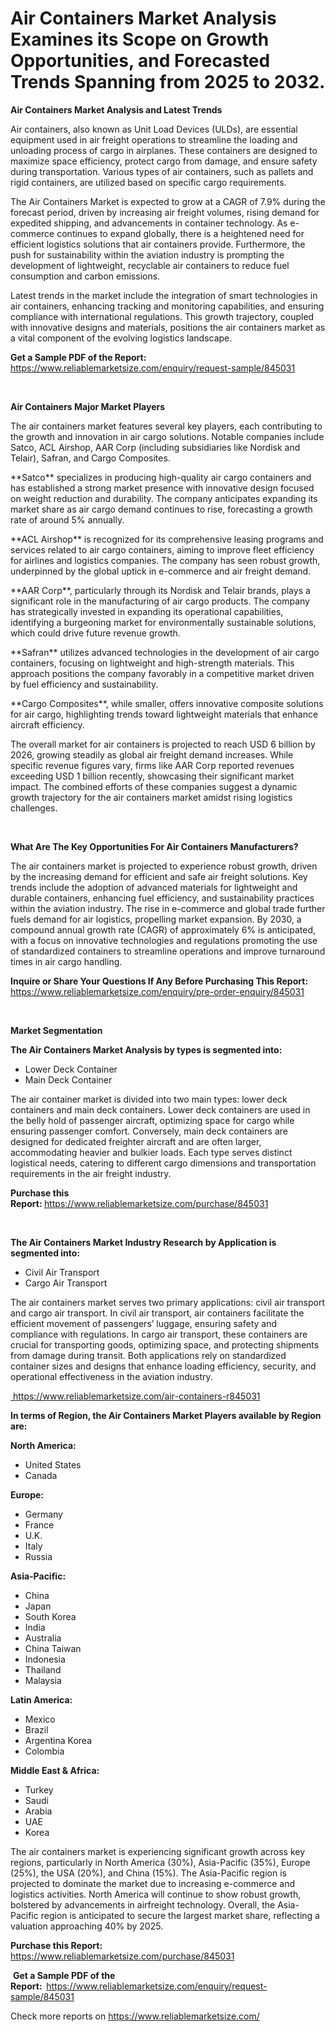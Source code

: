 <p><h1>Air Containers Market Analysis Examines its Scope on Growth Opportunities, and Forecasted Trends Spanning from 2025 to 2032.</h1></p><p><strong>Air Containers Market Analysis and Latest Trends</strong></p>
<p><p>Air containers, also known as Unit Load Devices (ULDs), are essential equipment used in air freight operations to streamline the loading and unloading process of cargo in airplanes. These containers are designed to maximize space efficiency, protect cargo from damage, and ensure safety during transportation. Various types of air containers, such as pallets and rigid containers, are utilized based on specific cargo requirements.</p><p>The Air Containers Market is expected to grow at a CAGR of 7.9% during the forecast period, driven by increasing air freight volumes, rising demand for expedited shipping, and advancements in container technology. As e-commerce continues to expand globally, there is a heightened need for efficient logistics solutions that air containers provide. Furthermore, the push for sustainability within the aviation industry is prompting the development of lightweight, recyclable air containers to reduce fuel consumption and carbon emissions.</p><p>Latest trends in the market include the integration of smart technologies in air containers, enhancing tracking and monitoring capabilities, and ensuring compliance with international regulations. This growth trajectory, coupled with innovative designs and materials, positions the air containers market as a vital component of the evolving logistics landscape.</p></p>
<p><strong>Get a Sample PDF of the Report:&nbsp;</strong> <a href="https://www.reliablemarketsize.com/enquiry/request-sample/845031?utm_campaign=2747&utm_medium=2&utm_source=Github&utm_content=ia&utm_term=10042025&utm_id=air-containers">https://www.reliablemarketsize.com/enquiry/request-sample/845031</a></p>
<p>&nbsp;</p>
<p><strong>Air Containers Major Market Players</strong></p>
<p><p>The air containers market features several key players, each contributing to the growth and innovation in air cargo solutions. Notable companies include Satco, ACL Airshop, AAR Corp (including subsidiaries like Nordisk and Telair), Safran, and Cargo Composites.</p><p>**Satco** specializes in producing high-quality air cargo containers and has established a strong market presence with innovative design focused on weight reduction and durability. The company anticipates expanding its market share as air cargo demand continues to rise, forecasting a growth rate of around 5% annually.</p><p>**ACL Airshop** is recognized for its comprehensive leasing programs and services related to air cargo containers, aiming to improve fleet efficiency for airlines and logistics companies. The company has seen robust growth, underpinned by the global uptick in e-commerce and air freight demand.</p><p>**AAR Corp**, particularly through its Nordisk and Telair brands, plays a significant role in the manufacturing of air cargo products. The company has strategically invested in expanding its operational capabilities, identifying a burgeoning market for environmentally sustainable solutions, which could drive future revenue growth.</p><p>**Safran** utilizes advanced technologies in the development of air cargo containers, focusing on lightweight and high-strength materials. This approach positions the company favorably in a competitive market driven by fuel efficiency and sustainability. </p><p>**Cargo Composites**, while smaller, offers innovative composite solutions for air cargo, highlighting trends toward lightweight materials that enhance aircraft efficiency. </p><p>The overall market for air containers is projected to reach USD 6 billion by 2026, growing steadily as global air freight demand increases. While specific revenue figures vary, firms like AAR Corp reported revenues exceeding USD 1 billion recently, showcasing their significant market impact. The combined efforts of these companies suggest a dynamic growth trajectory for the air containers market amidst rising logistics challenges.</p></p>
<p>&nbsp;</p>
<p><strong>What Are The Key Opportunities For Air Containers Manufacturers?</strong></p>
<p><p>The air containers market is projected to experience robust growth, driven by the increasing demand for efficient and safe air freight solutions. Key trends include the adoption of advanced materials for lightweight and durable containers, enhancing fuel efficiency, and sustainability practices within the aviation industry. The rise in e-commerce and global trade further fuels demand for air logistics, propelling market expansion. By 2030, a compound annual growth rate (CAGR) of approximately 6% is anticipated, with a focus on innovative technologies and regulations promoting the use of standardized containers to streamline operations and improve turnaround times in air cargo handling.</p></p>
<p><strong>Inquire or Share Your Questions If Any Before Purchasing This Report:</strong> <a href="https://www.reliablemarketsize.com/enquiry/pre-order-enquiry/845031?utm_campaign=2747&utm_medium=2&utm_source=Github&utm_content=ia&utm_term=10042025&utm_id=air-containers">https://www.reliablemarketsize.com/enquiry/pre-order-enquiry/845031</a></p>
<p>&nbsp;</p>
<p><strong>Market Segmentation</strong></p>
<p><strong>The Air Containers Market Analysis by types is segmented into:</strong></p>
<p><ul><li>Lower Deck Container</li><li>Main Deck Container</li></ul></p>
<p><p>The air container market is divided into two main types: lower deck containers and main deck containers. Lower deck containers are used in the belly hold of passenger aircraft, optimizing space for cargo while ensuring passenger comfort. Conversely, main deck containers are designed for dedicated freighter aircraft and are often larger, accommodating heavier and bulkier loads. Each type serves distinct logistical needs, catering to different cargo dimensions and transportation requirements in the air freight industry.</p></p>
<p><strong>Purchase this Report:&nbsp;</strong><a href="https://www.reliablemarketsize.com/purchase/845031?utm_campaign=2747&utm_medium=2&utm_source=Github&utm_content=ia&utm_term=10042025&utm_id=air-containers">https://www.reliablemarketsize.com/purchase/845031</a></p>
<p>&nbsp;</p>
<p><strong>The Air Containers Market Industry Research by Application is segmented into:</strong></p>
<p><ul><li>Civil Air Transport</li><li>Cargo Air Transport</li></ul></p>
<p><p>The air containers market serves two primary applications: civil air transport and cargo air transport. In civil air transport, air containers facilitate the efficient movement of passengers’ luggage, ensuring safety and compliance with regulations. In cargo air transport, these containers are crucial for transporting goods, optimizing space, and protecting shipments from damage during transit. Both applications rely on standardized container sizes and designs that enhance loading efficiency, security, and operational effectiveness in the aviation industry.</p></p>
<p><a href="https://www.reliablemarketsize.com/air-containers-r845031?utm_campaign=2747&utm_medium=2&utm_source=Github&utm_content=ia&utm_term=10042025&utm_id=air-containers">&nbsp;https://www.reliablemarketsize.com/air-containers-r845031</a></p>
<p><strong>In terms of Region, the Air Containers Market Players available by Region are:</strong></p>
<p>
    <p> <strong> North America: </strong>
        <ul>
            <li>United States</li>
            <li>Canada</li>
        </ul>
        </p> 
    <p> <strong> Europe: </strong>
        <ul>
            <li>Germany</li>
            <li>France</li>
            <li>U.K.</li>
            <li>Italy</li>
            <li>Russia</li>
        </ul>
        </p> 
    <p> <strong> Asia-Pacific: </strong>
        <ul>
            <li>China</li>
            <li>Japan</li>
            <li>South Korea</li>
            <li>India</li>
            <li>Australia</li>
            <li>China Taiwan</li>
            <li>Indonesia</li>
            <li>Thailand</li>
            <li>Malaysia</li>
        </ul>
        </p> 
    <p> <strong> Latin America: </strong>
        <ul>
            <li>Mexico</li>
            <li>Brazil</li>
            <li>Argentina Korea</li>
            <li>Colombia</li>
        </ul>
        </p> 
    <p> <strong> Middle East & Africa: </strong>
        <ul>
            <li>Turkey</li>
            <li>Saudi</li>
            <li>Arabia</li>
            <li>UAE</li>
            <li>Korea</li>
        </ul>
    </p>
    </p>
<p><p>The air containers market is experiencing significant growth across key regions, particularly in North America (30%), Asia-Pacific (35%), Europe (25%), the USA (20%), and China (15%). The Asia-Pacific region is projected to dominate the market due to increasing e-commerce and logistics activities. North America will continue to show robust growth, bolstered by advancements in airfreight technology. Overall, the Asia-Pacific region is anticipated to secure the largest market share, reflecting a valuation approaching 40% by 2025.</p></p>
<p><strong>Purchase this Report: </strong><a href="https://www.reliablemarketsize.com/purchase/845031?utm_campaign=2747&utm_medium=2&utm_source=Github&utm_content=ia&utm_term=10042025&utm_id=air-containers">https://www.reliablemarketsize.com/purchase/845031</a></p>
<p>&nbsp;<strong>Get a Sample PDF of the Report:&nbsp;&nbsp;</strong><a href="https://www.reliablemarketsize.com/enquiry/request-sample/845031?utm_campaign=2747&utm_medium=2&utm_source=Github&utm_content=ia&utm_term=10042025&utm_id=air-containers">https://www.reliablemarketsize.com/enquiry/request-sample/845031</a></p>
<p><strong></strong></p>
<p>Check more reports on <a href="https://www.reliablemarketsize.com/?utm_campaign=2747&utm_medium=2&utm_source=Github&utm_content=ia&utm_term=10042025&utm_id=air-containers">https://www.reliablemarketsize.com/</a></p>